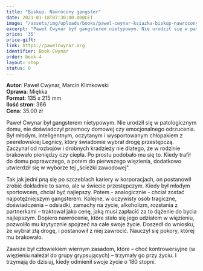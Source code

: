 ```yaml
---
title: "Biskup. Nawrócony gangster"
date: 2021-01-18T07:30:00.000CET
image: "/assets/img/uploads/books/pawel-cwynar-ksiazka-biskup-nawrocony-gangster-sklep-charytatywny.jpg"
excerpt: "Paweł Cwynar był gangsterem nietypowym. Nie urodził się w patologicznym domu, nie doświadczył przemocy domowej czy emocjonalnego odrzucenia."
price: '35' 
price-gift:
link: https://pawelcwynar.org
identifier: Book-Cwynar
order: book-4
layout: shop
status: 0
---
```


**Autor**: Paweł Cwynar, Marcin Klimkowski   
**Oprawa**: Miękka   
**Format**: 135 x 215 mm  
**Ilość stron**: 366  
**Cena**: 35.00 zł  

Paweł Cwynar był gangsterem nietypowym. Nie urodził się w patologicznym domu, nie doświadczył przemocy domowej czy emocjonalnego odrzucenia. Był młodym, inteligentnym, oczytanym i wysportowanym chłopakiem z peerelowskiej Legnicy, który świadomie wybrał drogę przestępczą. Zaczynał od rozbojów i drobnych kradzieży nie dlatego, że w rodzinie brakowało pieniędzy czy ciepła. Po prostu podobało mu się to. Kiedy trafił do domu poprawczego, a potem do pierwszego więzienia, dodatkowo utwierdził się w wyborze tej „ścieżki zawodowej".


Tak jak jedni pną się po szczeblach kariery w korporacjach, on postanowił zrobić dokładnie to samo, ale w świecie przestępczym. Kiedy był młodym sportowcem, chciał być najlepszy. Potem - analogicznie - chciał zostać najpotężniejszym gangsterem. Kolejne, w oczywisty osób tragiczne, doświadczenia – odsiadki, zamachy na życie, alkoholizm, rozstania z partnerkami – traktował jako cenę, jaką musi zapłacić za to dążenie do bycia najlepszym. Dopiero nawrócenie, które stało się jego udziałem w więzieniu, pozwoliło mu krytycznie spojrzeć na całe swoje życie. Doszedł do wniosku, że wybrał złą drogę, i postanowił z niej zawrócić. Nauczył się pokory, której mu brakowało.


Zawsze był człowiekiem wiernym zasadom, które – choć kontrowersyjne (w więzieniu należał do grupy grypsujących) – trzymały go przy życiu. I trzymają do dzisiaj, kiedy odmienił swoje życie o 180 stopni.

